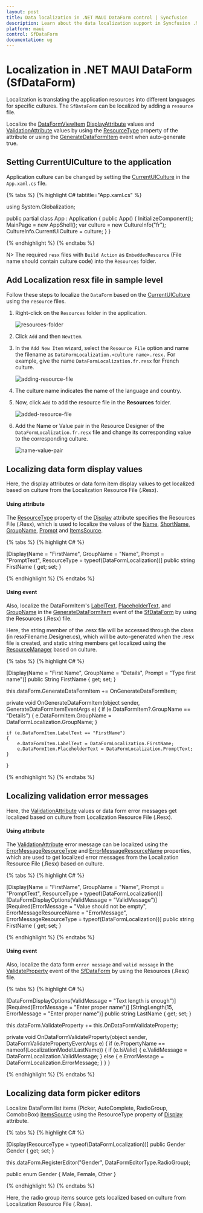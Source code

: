```yaml
---
layout: post
title: Data localization in .NET MAUI DataForm control | Syncfusion
description: Learn about the data localization support in Syncfusion .NET MAUI DataForm(SfDataForm) control in mobile and desktop applications from a single shared codebase.
platform: maui
control: SfDataForm
documentation: ug
---
```


# Localization in .NET MAUI DataForm (SfDataForm)

Localization is translating the application resources into different languages for specific cultures. The `SfDataForm` can be localized by adding a `resource` file.

Localize the [DataFormViewItem](https://help.syncfusion.com/cr/maui/Syncfusion.Maui.DataForm.DataFormViewItem.html) [DisplayAttribute](https://help.syncfusion.com/maui/dataform/data-annotations#display-attribute) values and [ValidationAttribute](https://help.syncfusion.com/maui/dataform/data-annotations#validation-attribute) values by using the [ResourceType](https://learn.microsoft.com/en-us/dotnet/api/system.componentmodel.dataannotations.displayattribute.resourcetype?view=net-7.0#system-componentmodel-dataannotations-displayattribute-resourcetype) property of the attribute or using the [GenerateDataFormItem](https://help.syncfusion.com/cr/maui/Syncfusion.Maui.DataForm.SfDataForm.html#Syncfusion_Maui_DataForm_SfDataForm_GenerateDataFormItem) event when auto-generate true.

## Setting CurrentUICulture to the application

Application culture can be changed by setting the [CurrentUICulture](https://learn.microsoft.com/en-us/dotnet/api/system.globalization.cultureinfo.currentuiculture?view=net-7.0) in the `App.xaml.cs` file.

{% tabs %}
{% highlight C# tabtitle="App.xaml.cs" %}

using System.Globalization;

public partial class App : Application
{
    public App()
    {
        InitializeComponent();
        MainPage = new AppShell();
        var culture = new CultureInfo("fr");
        CultureInfo.CurrentUICulture = culture;
    }
}

{% endhighlight %}
{% endtabs %}

N>
The required `resx` files with `Build Action` as `EmbeddedResource` (File name should contain culture code) into the `Resources` folder.

## Add Localization resx file in sample level

Follow these steps to localize the `DataForm` based on the [CurrentUICulture](https://learn.microsoft.com/en-us/dotnet/api/system.globalization.cultureinfo.currentuiculture?view=net-7.0) using the `resource` files.

1. Right-click on the `Resources` folder in the application.

    ![resources-folder](images/localization/resources-folder.png)

2. Click `Add` and then `NewItem`.
3. In the `Add New Item` wizard, select the `Resource File` option and name the filename as `DataFormLocalization.<culture name>.resx.` For example, give the name `DataFormLocalization.fr.resx` for French culture.

    ![adding-resource-file](images/localization/adding-resource-file.png)

4. The culture name indicates the name of the language and country.

5. Now, click `Add` to add the resource file in the **Resources** folder.

    ![added-resource-file](images/localization/added-resource-file.png)

6. Add the Name or Value pair in the Resource Designer of the `DataFormLocalization.fr.resx` file and change its corresponding value to the corresponding culture.
 
    ![name-value-pair](images/localization/name-value-pair.png)

## Localizing data form display values

Here, the display attributes or data form item display values to get localized based on culture from the Localization Resource File (.Resx).

#### Using attribute

The [ResourceType](https://learn.microsoft.com/en-us/dotnet/api/system.componentmodel.dataannotations.displayattribute.resourcetype?view=net-7.0#system-componentmodel-dataannotations-displayattribute-resourcetype) property of the [Display](https://learn.microsoft.com/en-us/dotnet/api/system.componentmodel.dataannotations.displayattribute?view=net-7.0) attribute specifies the Resources File (.Resx), which is used to localize the values of the [Name](https://learn.microsoft.com/en-us/dotnet/api/system.componentmodel.dataannotations.displayattribute.name?view=net-7.0#system-componentmodel-dataannotations-displayattribute-name), [ShortName](https://learn.microsoft.com/en-us/dotnet/api/system.componentmodel.dataannotations.displayattribute.shortname?view=net-7.0#system-componentmodel-dataannotations-displayattribute-shortname), [GroupName](https://learn.microsoft.com/en-us/dotnet/api/system.componentmodel.dataannotations.displayattribute.groupname?view=net-7.0), [Prompt](https://learn.microsoft.com/en-us/dotnet/api/system.componentmodel.dataannotations.displayattribute.prompt?view=net-7.0) and [ItemsSource](https://help.syncfusion.com/cr/maui/Syncfusion.Maui.DataForm.DataFormListItem.html?tabs=tabid-1#Syncfusion_Maui_DataForm_DataFormListItem_ItemsSource).

{% tabs %}
{% highlight C# %}

[Display(Name = "FirstName", GroupName = "Name", Prompt = "PromptText", ResourceType = typeof(DataFormLocalization))]
public string FirstName {​ get; set; }​

{% endhighlight %}
{% endtabs %}

#### Using event

Also, localize the DataFormItem's [LabelText](https://help.syncfusion.com/cr/maui/Syncfusion.Maui.DataForm.DataFormItem.html#Syncfusion_Maui_DataForm_DataFormItem_LabelText), [PlaceholderText](https://help.syncfusion.com/cr/maui/Syncfusion.Maui.DataForm.DataFormItem.html#Syncfusion_Maui_DataForm_DataFormItem_PlaceholderText), and [GroupName](https://help.syncfusion.com/cr/maui/Syncfusion.Maui.DataForm.DataFormItem.html#Syncfusion_Maui_DataForm_DataFormItem_GroupName) in the [GenerateDataFormItem](https://help.syncfusion.com/cr/maui/Syncfusion.Maui.DataForm.SfDataForm.html#Syncfusion_Maui_DataForm_SfDataForm_GenerateDataFormItem) event of the [SfDataForm](https://help.syncfusion.com/cr/maui/Syncfusion.Maui.DataForm.SfDataForm.html) by using the Resources (.Resx) file.

Here, the string member of the .resx file will be accessed through the class (in resxFilename.Designer.cs), which will be auto-generated when the .resx file is created, and static string members get localized using the [ResourceManager](https://learn.microsoft.com/en-us/dotnet/api/system.resources.resourcemanager.getstring?view=net-7.0) based on culture.

{% tabs %}
{% highlight C# %}

[Display(Name = "First Name", GroupName = "Details", Prompt = "Type first name")]
public String FirstName { get; set; }

this.dataForm.GenerateDataFormItem += OnGenerateDataFormItem;

private void OnGenerateDataFormItem(object sender, GenerateDataFormItemEventArgs e)
{
    if (e.DataFormItem?.GroupName == "Details")
    {
        e.DataFormItem.GroupName = DataFormLocalization.GroupName;
    }

    if (e.DataFormItem.LabelText == "FirstName")
    {
        e.DataFormItem.LabelText = DataFormLocalization.FirstName;
        e.DataFormItem.PlaceholderText = DataFormLocalization.PromptText;
    }
}

{% endhighlight %}
{% endtabs %}

## Localizing validation error messages

Here, the [ValidationAttribute](https://help.syncfusion.com/maui/dataform/data-annotations#validation-attribute) values or data form error messages get localized based on culture from Localization Resource File (.Resx).

#### Using attribute

The [ValidationAttribute](https://help.syncfusion.com/maui/dataform/data-annotations#validation-attribute) error message can be localized using the [ErrorMessageResourceType](https://docs.microsoft.com/en-us/dotnet/api/system.componentmodel.dataannotations.validationattribute.errormessageresourcetype?redirectedfrom=MSDN&view=net-5.0#System_ComponentModel_DataAnnotations_ValidationAttribute_ErrorMessageResourceType ) and [ErrorMessageResourceName](https://docs.microsoft.com/en-us/dotnet/api/system.componentmodel.dataannotations.validationattribute.errormessageresourcetype?redirectedfrom=MSDN&view=net-5.0#System_ComponentModel_DataAnnotations_ValidationAttribute_ErrorMessageResourceType )  properties, which are used to get localized error messages from the Localization Resource File (.Resx) based on culture.

{% tabs %}
{% highlight C# %}

[Display(Name = "FirstName", GroupName = "Name", Prompt = "PromptText", ResourceType = typeof(DataFormLocalization))]
[DataFormDisplayOptions(ValidMessage = "ValidMessage")]
[Required(ErrorMessage = "Value should not be empty", ErrorMessageResourceName = "ErrorMessage", ErrorMessageResourceType = typeof(DataFormLocalization))]
public string FirstName { get; set; }

{% endhighlight %}
{% endtabs %}

#### Using event

Also, localize the data form `error message` and `valid message` in the [ValidateProperty](https://help.syncfusion.com/cr/maui/Syncfusion.Maui.DataForm.SfDataForm.html#Syncfusion_Maui_DataForm_SfDataForm_ValidateProperty) event of the [SfDataForm](https://help.syncfusion.com/cr/maui/Syncfusion.Maui.DataForm.SfDataForm.html) by using the Resources (.Resx) file.

{% tabs %}
{% highlight C# %}

[DataFormDisplayOptions(ValidMessage = "Text length is enough")]
[Required(ErrorMessage = "Enter proper name")]
[StringLength(15, ErrorMessage = "Enter proper name")]
public string LastName { get; set; }

this.dataForm.ValidateProperty += this.OnDataFormValidateProperty;

private void OnDataFormValidateProperty(object sender, DataFormValidatePropertyEventArgs e)
{
    if (e.PropertyName == nameof(LocalizationModel.LastName))
    {
        if (e.IsValid)
        {
            e.ValidMessage = DataFormLocalization.ValidMessage;
        }
        else
        {
            e.ErrorMessage = DataFormLocalization.ErrorMessage;
        }
    }
}

{% endhighlight %}
{% endtabs %}

## Localizing data form picker editors

Localize DataForm list items (Picker, AutoComplete, RadioGroup, ComoboBox) [ItemsSource](https://help.syncfusion.com/cr/maui/Syncfusion.Maui.DataForm.DataFormListItem.html?tabs=tabid-1#Syncfusion_Maui_DataForm_DataFormListItem_ItemsSource) using the ResourceType property of [Display](https://learn.microsoft.com/en-us/dotnet/api/system.componentmodel.dataannotations.displayattribute?view=net-7.0) attribute.

{% tabs %}
{% highlight C# %}

[Display(ResourceType = typeof(DataFormLocalization))]
public Gender Gender { get; set; }

this.dataForm.RegisterEditor("Gender", DataFormEditorType.RadioGroup);

public enum Gender
{
    Male,
    Female,
    Other
}

{% endhighlight %}
{% endtabs %}

Here, the radio group items source gets localized based on culture from Localization Resource File (.Resx).